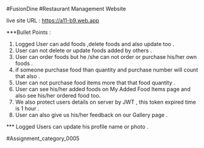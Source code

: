 #FusionDine 
#Restaurant Management Website

live site URL : https://a11-b9.web.app

***Bullet Points  : 

1. Logged User can add foods ,delete foods and also update too .
2. User can not delete or update foods added by others .
3. User can order foods but he /she can not order or purchase his/her own foods .
4. if someone purchase food than quantity and purchase number will count that also .
5. User can not purchase food items more that that food quantity .
6. User can see his/her added foods on  My Added Food Items page and also see his/her ordered food too. 
7. We also protect users details on server by JWT , this token expired time is 1 hour .
8. User can also give us his/her feedback on our Gallery page .


<!-- New Feature -->
*** Logged Users can update his profile name or photo . 


#Assignment_category_0005